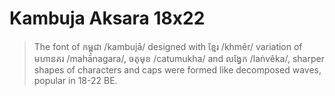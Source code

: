 # Kambuja Aksara 18x22

> The font of កម្ពុជា /kambujā/ designed with ខ្មែរ /khmêr/ variation of មហានគរ /mahānagara/, ចតុមុខ /catumukha/ and លង្វែក /laṅvêka/, sharper shapes of characters and caps were formed like decomposed waves, popular in 18-22 BE.